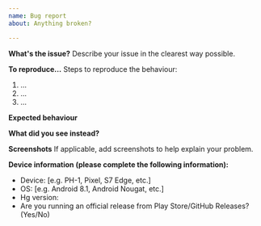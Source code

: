 ```yaml
---
name: Bug report
about: Anything broken?

---
```


**What's the issue?**
Describe your issue in the clearest way possible.

**To reproduce…**
Steps to reproduce the behaviour:
1. …
2. …
3. …

**Expected behaviour**

**What did you see instead?**

**Screenshots**
If applicable, add screenshots to help explain your problem.

**Device information (please complete the following information):**
 - Device: [e.g. PH-1, Pixel, S7 Edge, etc.]
 - OS: [e.g. Android 8.1, Android Nougat, etc.]
 - Hg version: 
 - Are you running an official release from Play Store/GitHub Releases? (Yes/No)
